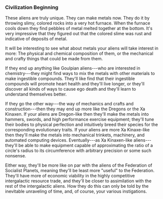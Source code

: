 ### Civilization Beginning

These aliens are truly unique. They can make metals now. They do it by throwing slimy, colored rocks into a very hot furnace. When the furnace cools down they find pebbles of metal melted together at the bottom. It's very impressive that they figured out that the colored slime was rust and indicative of deposits of metal.

It will be interesting to see what about metals your aliens will take interest in more: The physical and chemical composition of them, or the mechanical and crafty things that could be made from them.

If they end up anything like Goulpian aliens---who are interested in chemistry---they might find ways to mix the metals with other materials to make ingestible compounds. They'll like find that their ingestible compounds will promote heart health and they'll live longer, or they'll discover all kinds of ways to cause ego death and they'll learn to understand themselves better.

If they go the other way---the way of mechanics and crafts and construction---then they may end up more like the Dregons or the Xa Kinaxen. If your aliens are Dregon-like then they'll make the metals into hammers, swords, and high performance exercise equipment; they'll tune their bodies to physical perfection and intuitively breed their species for the corresponding evolutionary traits. If your aliens are more Xa Kinaxe-like then they'll make the metals into mechanical trinkets, machinery, and automated computing devices. Eventually---as Xa Kinaxen-like aliens---they'll be able to make equipment capable of approximating the ratio of a circle's radius to its circumference with arbitrary precision or some such nonsense.

Either way, they'll be more like on par with the aliens of the Federation of Socialist Planets, meaning they'll be least more "useful" to the Federation. They'll have more of economic viability in the highly competitive intergalactic resource trade, and they'll be closer to assimilation with the rest of the intergalactic aliens. How they do this can only be told by the inevitable unraveling of time, and, of course, your various instigations.
